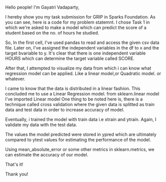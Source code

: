 Hello people! 
I'm Gayatri Vadaparty,

I hereby show you my task submission for GRIP in Sparks Foundation.
As you can see, here is a code for my problem statemnt.
I chose Task 1 in which we're asked to make a model which can predict 
the score of a student based on the no. of hours he studied.

So, In the first cell, I've used pandas to read and access the given csv data file.
Later on, I've assigned the independent variables in the df to x and the target bvariable to y.
It's clear that there is one independent variable HOURS 
which can determine the target variable called SCORE.

After that, I attempted to visualize my data from which i can know 
what regression model can be applied. Like a linear model,or Quadratic model.
or whatever.

I came to know that the data is distributed in a linear fashion. This concluded me to use a Linear Regression model.
from sklearn.linear model I've imported Linear model
One thing to be noted here is, there is a technique called cross validation 
where the given data is splitted as train data and test data in order to increase accuracy of model.

Eventually, i trained the model with train data i.e xtrain and ytrain. Again, I validate my data with the test data.

The values the model predicted were stored in ypred which are
ultimately compared to ytest values for estimating the performance 
of the model.

Using mean_absolute_error or some other metrics in sklearn.metrics, we can estimate the accuracy of our model.

That's it!

Thank you!

